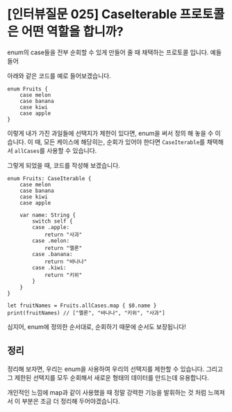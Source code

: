 # [인터뷰질문 025] CaseIterable 프로토콜은 어떤 역할을 합니까?

enum의 case들을 전부 순회할 수 있게 만들어 줄 때 채택하는 프로토콜 입니다. 예들들어

아래와 같은 코드를 예로 들어보겠습니다.

```
enum Fruits {
    case melon
    case banana
    case kiwi
    case apple
}
```

이렇게 내가 가진 과일들에 선택지가 제한이 있다면, enum을 써서 정의 해 놓을 수 이습니다. 이 때, 모든 케이스에 해당히는, 순회가 있어야 한다면 `CaseIterable`를 채택해서 `allCases`를 사용할 수 있습니다.

그렇게 되었을 때, 코드를 작성해 보겠습니다.

```
enum Fruits: CaseIterable {
    case melon
    case banana
    case kiwi
    case apple

    var name: String {
        switch self {
        case .apple:
            return "사과"
        case .melon:
            return "멜론"
        case .banana:
            return "바나나"
        case .kiwi:
            return "키위"
        }
    }
}

let fruitNames = Fruits.allCases.map { $0.name }
print(fruitNames) // ["멜론", "바나나", "키위", "사과"]
```

심지어, enum에 정의한 순서대로, 순회하기 때문에 순서도 보장됩니다!

## 정리

정리해 보자면, 우리는 enum을 사용하여 우리의 선택지를 제한할 수 있습니다. 그리고 그 제한된 선택지를 모두 순회해서 새로운 형태의 데이터를 만드는데 유용합니다.

개인적인 느낌에 map과 같이 사용했을 때 정말 강력한 기능을 발휘하는 것 처럼 느껴져서 이 부분은 조금 더 정리해 두어야겠습니다.
